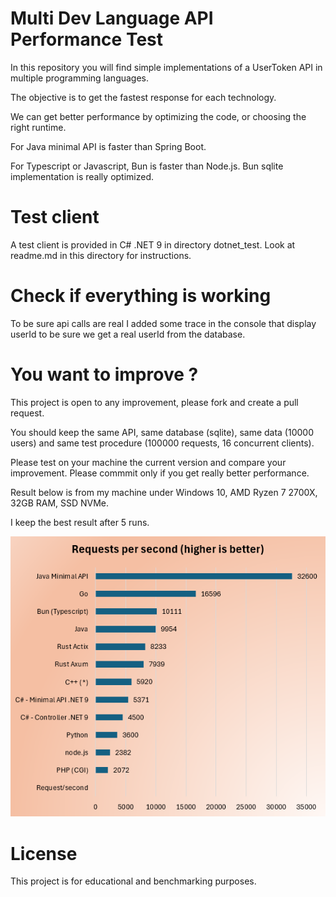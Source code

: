 # Multi Dev Language API Performance Test

In this repository you will find simple implementations of a UserToken API in multiple programming languages.

The objective is to get the fastest response for each technology.

We can get better performance by optimizing the code, or choosing the right runtime. 

For Java minimal API is faster than Spring Boot.

For Typescript or Javascript, Bun is faster than Node.js. Bun sqlite implementation is really optimized.

# Test client

A test client is provided in C# .NET 9 in directory dotnet_test. Look at readme.md in this directory for instructions.

# Check if everything is working

To be sure api calls are real I added some trace in the console that display userId to be sure we get a real userId from the database.

# You want to improve ?

This project is open to any improvement, please fork and create a pull request.

You should keep the same API, same database (sqlite), same data (10000 users) and same test procedure (100000 requests, 16 concurrent clients).

Please test on your machine the current version and compare your improvement. Please commmit only if you get really better performance.

Result below is from my machine under Windows 10, AMD Ryzen 7 2700X, 32GB RAM, SSD NVMe.

I keep the best result after 5 runs.

![Performance Comparison Chart](illustration.png)


# License

This project is for educational and benchmarking purposes.

